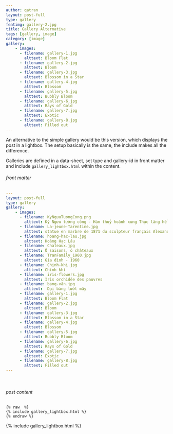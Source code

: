 ```yaml
---
author: qatran
layout: post-full
type: gallery
featimg: gallery-2.jpg
title: Gallery Alternative
tags: [gallery, image]
category: [image]
gallery:
    - images:
      - filename: gallery-1.jpg
        alttext: Bloom Flat
      - filename: gallery-2.jpg
        alttext: Bloom
      - filename: gallery-3.jpg
        alttext: Blossom in a Star
      - filename: gallery-4.jpg
        alttext: Blossom
      - filename: gallery-5.jpg
        alttext: Bubbly Bloom
      - filename: gallery-6.jpg
        alttext: Rays of Gold
      - filename: gallery-7.jpg
        alttext: Exotic
      - filename: gallery-8.jpg
        alttext: Filled out
---
```


An alternative to the simple gallery would be this version, which displays the post in a lightbox.
The setup basically is the same, the include makes all the difference.

Galleries are defined in a data-sheet, set type and gallery-id in front matter and include `gallery_lightbox.html` within the content.
<br>

###### front matter

```yml
---
layout: post-full
type: gallery
gallery:
    - images:
      - filename: KyNguuTuongCong.png
        alttext: Ký Ngưu tướng công - Hán thuỷ hoành xung Thục lãng hề ...
      - filename: La-jeune-Tarentine.jpg
        alttext: statue en marbre de 1871 du sculpteur français Alexandre Schoenewerk (1820-1885) d'après un poème d'André Chénier
      - filename: hoang-hac-lau.jpg
        alttext: Hoàng Hạc Lâu
      - filename: Chateaux.jpg
        alttext: Ô saisons, ô châteaux 
      - filename: TranFamily_1960.jpg
        alttext: Gia đình - 1960
      - filename: Chinh-khi.jpg
        alttext: Chính khí
      - filename: iris-flowers.jpg
        alttext: Iris orchidée des pauvres
      - filename: bang-vân.jpg
        alttext:  Dại bàng lướt mây
      - filename: gallery-1.jpg
        alttext: Bloom Flat
      - filename: gallery-2.jpg
        alttext: Bloom
      - filename: gallery-3.jpg
        alttext: Blossom in a Star
      - filename: gallery-4.jpg
        alttext: Blossom
      - filename: gallery-5.jpg
        alttext: Bubbly Bloom
      - filename: gallery-6.jpg
        alttext: Rays of Gold
      - filename: gallery-7.jpg
        alttext: Exotic
      - filename: gallery-8.jpg
        alttext: Filled out
---
```
<br>

###### post content

``` liquid
{% raw  %}
{% include gallery_lightbox.html %}
{% endraw %}
```

{% include gallery_lightbox.html %}